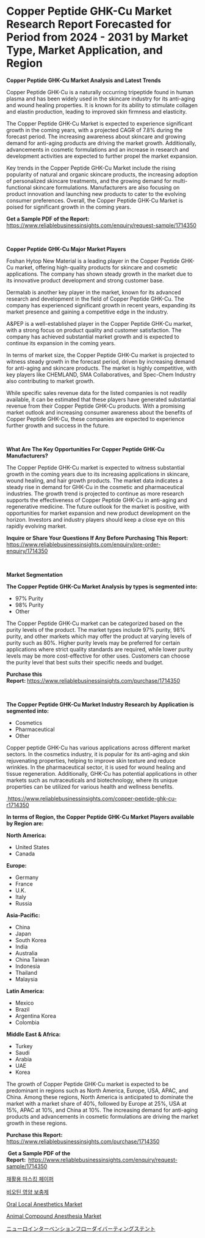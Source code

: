 <p><h1>Copper Peptide GHK-Cu Market Research Report Forecasted for Period from 2024 -  2031 by Market Type, Market Application, and Region</h1></p><p><strong>Copper Peptide GHK-Cu Market Analysis and Latest Trends</strong></p>
<p><p>Copper Peptide GHK-Cu is a naturally occurring tripeptide found in human plasma and has been widely used in the skincare industry for its anti-aging and wound healing properties. It is known for its ability to stimulate collagen and elastin production, leading to improved skin firmness and elasticity.</p><p>The Copper Peptide GHK-Cu Market is expected to experience significant growth in the coming years, with a projected CAGR of 7.8% during the forecast period. The increasing awareness about skincare and growing demand for anti-aging products are driving the market growth. Additionally, advancements in cosmetic formulations and an increase in research and development activities are expected to further propel the market expansion.</p><p>Key trends in the Copper Peptide GHK-Cu Market include the rising popularity of natural and organic skincare products, the increasing adoption of personalized skincare treatments, and the growing demand for multi-functional skincare formulations. Manufacturers are also focusing on product innovation and launching new products to cater to the evolving consumer preferences. Overall, the Copper Peptide GHK-Cu Market is poised for significant growth in the coming years.</p></p>
<p><strong>Get a Sample PDF of the Report:&nbsp;</strong> <a href="https://www.reliablebusinessinsights.com/enquiry/request-sample/1714350">https://www.reliablebusinessinsights.com/enquiry/request-sample/1714350</a></p>
<p>&nbsp;</p>
<p><strong>Copper Peptide GHK-Cu Major Market Players</strong></p>
<p><p>Foshan Hytop New Material is a leading player in the Copper Peptide GHK-Cu market, offering high-quality products for skincare and cosmetic applications. The company has shown steady growth in the market due to its innovative product development and strong customer base.</p><p>Dermalab is another key player in the market, known for its advanced research and development in the field of Copper Peptide GHK-Cu. The company has experienced significant growth in recent years, expanding its market presence and gaining a competitive edge in the industry.</p><p>A&PEP is a well-established player in the Copper Peptide GHK-Cu market, with a strong focus on product quality and customer satisfaction. The company has achieved substantial market growth and is expected to continue its expansion in the coming years.</p><p>In terms of market size, the Copper Peptide GHK-Cu market is projected to witness steady growth in the forecast period, driven by increasing demand for anti-aging and skincare products. The market is highly competitive, with key players like CHEMLAND, SMA Collaboratives, and Spec-Chem Industry also contributing to market growth.</p><p>While specific sales revenue data for the listed companies is not readily available, it can be estimated that these players have generated substantial revenue from their Copper Peptide GHK-Cu products. With a promising market outlook and increasing consumer awareness about the benefits of Copper Peptide GHK-Cu, these companies are expected to experience further growth and success in the future.</p></p>
<p>&nbsp;</p>
<p><strong>What Are The Key Opportunities For Copper Peptide GHK-Cu Manufacturers?</strong></p>
<p><p>The Copper Peptide GHK-Cu market is expected to witness substantial growth in the coming years due to its increasing applications in skincare, wound healing, and hair growth products. The market data indicates a steady rise in demand for GHK-Cu in the cosmetic and pharmaceutical industries. The growth trend is projected to continue as more research supports the effectiveness of Copper Peptide GHK-Cu in anti-aging and regenerative medicine. The future outlook for the market is positive, with opportunities for market expansion and new product development on the horizon. Investors and industry players should keep a close eye on this rapidly evolving market.</p></p>
<p><strong>Inquire or Share Your Questions If Any Before Purchasing This Report:</strong> <a href="https://www.reliablebusinessinsights.com/enquiry/pre-order-enquiry/1714350">https://www.reliablebusinessinsights.com/enquiry/pre-order-enquiry/1714350</a></p>
<p>&nbsp;</p>
<p><strong>Market Segmentation</strong></p>
<p><strong>The Copper Peptide GHK-Cu Market Analysis by types is segmented into:</strong></p>
<p><ul><li>97% Purity</li><li>98% Purity</li><li>Other</li></ul></p>
<p><p>The Copper Peptide GHK-Cu market can be categorized based on the purity levels of the product. The market types include 97% purity, 98% purity, and other markets which may offer the product at varying levels of purity such as 80%. Higher purity levels may be preferred for certain applications where strict quality standards are required, while lower purity levels may be more cost-effective for other uses. Customers can choose the purity level that best suits their specific needs and budget.</p></p>
<p><strong>Purchase this Report:&nbsp;</strong><a href="https://www.reliablebusinessinsights.com/purchase/1714350">https://www.reliablebusinessinsights.com/purchase/1714350</a></p>
<p>&nbsp;</p>
<p><strong>The Copper Peptide GHK-Cu Market Industry Research by Application is segmented into:</strong></p>
<p><ul><li>Cosmetics</li><li>Pharmaceutical</li><li>Other</li></ul></p>
<p><p>Copper peptide GHK-Cu has various applications across different market sectors. In the cosmetics industry, it is popular for its anti-aging and skin rejuvenating properties, helping to improve skin texture and reduce wrinkles. In the pharmaceutical sector, it is used for wound healing and tissue regeneration. Additionally, GHK-Cu has potential applications in other markets such as nutraceuticals and biotechnology, where its unique properties can be utilized for various health and wellness benefits.</p></p>
<p><a href="https://www.reliablebusinessinsights.com/copper-peptide-ghk-cu-r1714350">&nbsp;https://www.reliablebusinessinsights.com/copper-peptide-ghk-cu-r1714350</a></p>
<p><strong>In terms of Region, the Copper Peptide GHK-Cu Market Players available by Region are:</strong></p>
<p>
    <p> <strong> North America: </strong>
        <ul>
            <li>United States</li>
            <li>Canada</li>
        </ul>
        </p> 
    <p> <strong> Europe: </strong>
        <ul>
            <li>Germany</li>
            <li>France</li>
            <li>U.K.</li>
            <li>Italy</li>
            <li>Russia</li>
        </ul>
        </p> 
    <p> <strong> Asia-Pacific: </strong>
        <ul>
            <li>China</li>
            <li>Japan</li>
            <li>South Korea</li>
            <li>India</li>
            <li>Australia</li>
            <li>China Taiwan</li>
            <li>Indonesia</li>
            <li>Thailand</li>
            <li>Malaysia</li>
        </ul>
        </p> 
    <p> <strong> Latin America: </strong>
        <ul>
            <li>Mexico</li>
            <li>Brazil</li>
            <li>Argentina Korea</li>
            <li>Colombia</li>
        </ul>
        </p> 
    <p> <strong> Middle East & Africa: </strong>
        <ul>
            <li>Turkey</li>
            <li>Saudi</li>
            <li>Arabia</li>
            <li>UAE</li>
            <li>Korea</li>
        </ul>
    </p>
    </p>
<p><p>The growth of Copper Peptide GHK-Cu market is expected to be predominant in regions such as North America, Europe, USA, APAC, and China. Among these regions, North America is anticipated to dominate the market with a market share of 40%, followed by Europe at 25%, USA at 15%, APAC at 10%, and China at 10%. The increasing demand for anti-aging products and advancements in cosmetic formulations are driving the market growth in these regions.</p></p>
<p><strong>Purchase this Report: </strong><a href="https://www.reliablebusinessinsights.com/purchase/1714350">https://www.reliablebusinessinsights.com/purchase/1714350</a></p>
<p>&nbsp;<strong>Get a Sample PDF of the Report:&nbsp;&nbsp;</strong><a href="https://www.reliablebusinessinsights.com/enquiry/request-sample/1714350">https://www.reliablebusinessinsights.com/enquiry/request-sample/1714350</a></p>
<p><strong></strong></p>
<p><p><a href="https://github.com/vskv4779xr1/Market-Research-Report-List-2/blob/main/3732760107679.md">재활용 마스킹 페이퍼</a></p><p><a href="https://github.com/CliftonFisher9067/Market-Research-Report-List-2/blob/main/3768423107680.md">비오틴 영양 보충제</a></p><p><a href="https://github.com/singletonthaxterkelliehr2df/Market-Research-Report-List-2/blob/main/oral-local-anesthetics-market.md">Oral Local Anesthetics Market</a></p><p><a href="https://github.com/kufem1/Market-Research-Report-List-3/blob/main/animal-compound-anesthesia-market.md">Animal Compound Anesthesia Market</a></p><p><a href="https://github.com/dadanedu33/Market-Research-Report-List-2/blob/main/1311666113327.md">ニューロインターベンションフローダイバーティングステント</a></p></p>